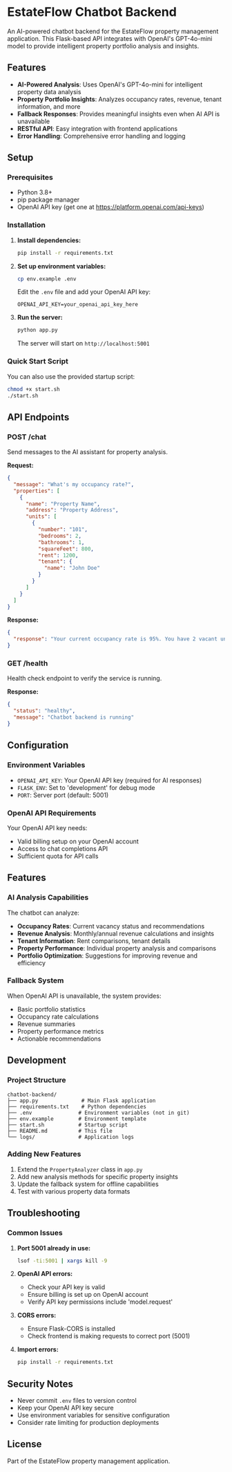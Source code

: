 # EstateFlow Chatbot Backend

An AI-powered chatbot backend for the EstateFlow property management application. This Flask-based API integrates with OpenAI's GPT-4o-mini model to provide intelligent property portfolio analysis and insights.

## Features

- **AI-Powered Analysis**: Uses OpenAI's GPT-4o-mini for intelligent property data analysis
- **Property Portfolio Insights**: Analyzes occupancy rates, revenue, tenant information, and more
- **Fallback Responses**: Provides meaningful insights even when AI API is unavailable
- **RESTful API**: Easy integration with frontend applications
- **Error Handling**: Comprehensive error handling and logging

## Setup

### Prerequisites

- Python 3.8+
- pip package manager
- OpenAI API key (get one at https://platform.openai.com/api-keys)

### Installation

1. **Install dependencies:**
   ```bash
   pip install -r requirements.txt
   ```

2. **Set up environment variables:**
   ```bash
   cp env.example .env
   ```
   
   Edit the `.env` file and add your OpenAI API key:
   ```
   OPENAI_API_KEY=your_openai_api_key_here
   ```

3. **Run the server:**
   ```bash
   python app.py
   ```

   The server will start on `http://localhost:5001`

### Quick Start Script

You can also use the provided startup script:
```bash
chmod +x start.sh
./start.sh
```

## API Endpoints

### POST /chat
Send messages to the AI assistant for property analysis.

**Request:**
```json
{
  "message": "What's my occupancy rate?",
  "properties": [
    {
      "name": "Property Name",
      "address": "Property Address",
      "units": [
        {
          "number": "101",
          "bedrooms": 2,
          "bathrooms": 1,
          "squareFeet": 800,
          "rent": 1200,
          "tenant": {
            "name": "John Doe"
          }
        }
      ]
    }
  ]
}
```

**Response:**
```json
{
  "response": "Your current occupancy rate is 95%. You have 2 vacant units out of 40 total units..."
}
```

### GET /health
Health check endpoint to verify the service is running.

**Response:**
```json
{
  "status": "healthy",
  "message": "Chatbot backend is running"
}
```

## Configuration

### Environment Variables

- `OPENAI_API_KEY`: Your OpenAI API key (required for AI responses)
- `FLASK_ENV`: Set to 'development' for debug mode
- `PORT`: Server port (default: 5001)

### OpenAI API Requirements

Your OpenAI API key needs:
- Valid billing setup on your OpenAI account
- Access to chat completions API
- Sufficient quota for API calls

## Features

### AI Analysis Capabilities

The chatbot can analyze:
- **Occupancy Rates**: Current vacancy status and recommendations
- **Revenue Analysis**: Monthly/annual revenue calculations and insights
- **Tenant Information**: Rent comparisons, tenant details
- **Property Performance**: Individual property analysis and comparisons
- **Portfolio Optimization**: Suggestions for improving revenue and efficiency

### Fallback System

When OpenAI API is unavailable, the system provides:
- Basic portfolio statistics
- Occupancy rate calculations
- Revenue summaries
- Property performance metrics
- Actionable recommendations

## Development

### Project Structure

```
chatbot-backend/
├── app.py              # Main Flask application
├── requirements.txt    # Python dependencies
├── .env               # Environment variables (not in git)
├── env.example        # Environment template
├── start.sh           # Startup script
├── README.md          # This file
└── logs/              # Application logs
```

### Adding New Features

1. Extend the `PropertyAnalyzer` class in `app.py`
2. Add new analysis methods for specific property insights
3. Update the fallback system for offline capabilities
4. Test with various property data formats

## Troubleshooting

### Common Issues

1. **Port 5001 already in use:**
   ```bash
   lsof -ti:5001 | xargs kill -9
   ```

2. **OpenAI API errors:**
   - Check your API key is valid
   - Ensure billing is set up on OpenAI account
   - Verify API key permissions include 'model.request'

3. **CORS errors:**
   - Ensure Flask-CORS is installed
   - Check frontend is making requests to correct port (5001)

4. **Import errors:**
   ```bash
   pip install -r requirements.txt
   ```

## Security Notes

- Never commit `.env` files to version control
- Keep your OpenAI API key secure
- Use environment variables for sensitive configuration
- Consider rate limiting for production deployments

## License

Part of the EstateFlow property management application. 